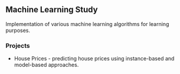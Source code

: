 ## Machine Learning Study
Implementation of various machine learning algorithms for learning purposes.

### Projects
- House Prices - predicting house prices using instance-based and model-based approaches.